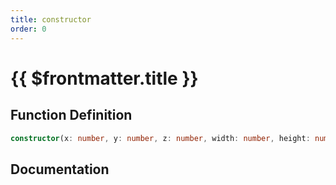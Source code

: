 ```yaml
---
title: constructor
order: 0
---
```


# {{ $frontmatter.title }}

## Function Definition

```ts
constructor(x: number, y: number, z: number, width: number, height: number);
```

## Documentation

<!--@include: ./parts/constructor.md-->
